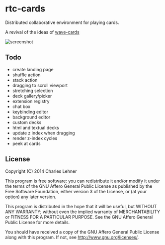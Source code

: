 # rtc-cards

Distributed collaborative environment for playing cards.

A revival of the ideas of [wave-cards](https://code.google.com/p/wave-cards/)

![screenshot](http://celehner.com/rtc-cards/static/screenshot.png)

## Todo

- create landing page
- shuffle action
- stack action
- dragging to scroll viewport
- stretching selection
- deck gallery/picker
- extension registry
- chat box
- keybinding editor
- background editor
- custom decks
- html and textual decks
- update z index when dragging
- render z-index cycles
- peek at cards

## License

Copyright (C) 2014 Charles Lehner

This program is free software: you can redistribute it and/or modify
it under the terms of the GNU Affero General Public License as published by
the Free Software Foundation, either version 3 of the License, or
(at your option) any later version.

This program is distributed in the hope that it will be useful,
but WITHOUT ANY WARRANTY; without even the implied warranty of
MERCHANTABILITY or FITNESS FOR A PARTICULAR PURPOSE.  See the
GNU Affero General Public License for more details.

You should have received a copy of the GNU Affero General Public License
along with this program.  If not, see <http://www.gnu.org/licenses/>.
